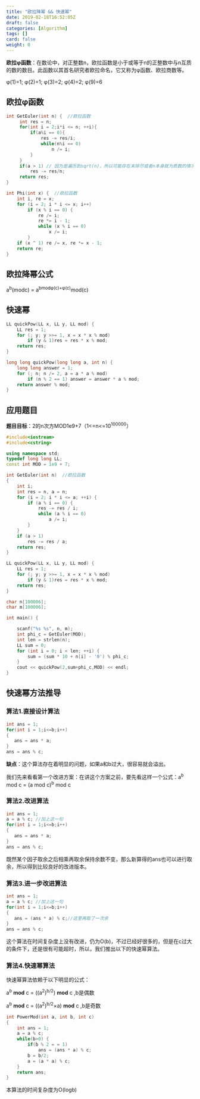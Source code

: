 ```yaml
---
title: "欧拉降幂 && 快速幂"
date: 2019-02-18T16:52:05Z
draft: false
categories: [Algorithm]
tags: []
card: false
weight: 0
---
```



__欧拉φ函数__：在数论中，对正整数n，欧拉函数是小于或等于n的正整数中与n互质的数的数目。此函数以其首名研究者欧拉命名，它又称为φ函数、欧拉商数等。

φ(1)=1;  φ(2)=1;  φ(3)=2;  φ(4)=2;  φ(9)=6

<!--more-->

## 欧拉φ函数

```cpp
int GetEuler(int n) {  //欧拉函数
     int res = n;
     for(int i = 2;i*i <= n; ++i){
         if(a%i == 0){
             res -= res/i; 
             while(n%i == 0) 
                 n /= i;
         }
     }
     if(a > 1) // 因为是遍历到sqrt(n)，所以可能存在未除尽或者n本身就为质数的情况
         res -= res/n;
     return res;
}

int Phi(int x) {  //欧拉函数
    int i, re = x;
    for (i = 2; i * i <= x; i++)
        if (x % i == 0) {
            re /= i;
            re *= i - 1;
            while (x % i == 0)
                x /= i;
        }
    if (x ^ 1) re /= x, re *= x - 1;
    return re;
}
```

## 欧拉降幂公式

a<sup>b</sup>(modc) = a<sup>bmodφ(c)+φ(c)</sup>mod(c)

## 快速幂

```cpp
LL quickPow(LL x, LL y, LL mod) {
    LL res = 1;
    for (; y; y >>= 1, x = x * x % mod)
        if (y & 1)res = res * x % mod;
    return res;
}

long long quickPow(long long a, int n) {
    long long answer = 1;
    for (; n; n /= 2, a = a * a % mod)
        if (n % 2 == 1) answer = answer * a % mod;
    return answer % mod;
}
```

## 应用题目

__题目目标__：2的n次方MOD1e9+7（1<=n<=10<sup>100000</sup>）

```cpp
#include<iostream>
#include<cstring>

using namespace std;
typedef long long LL;
const int MOD = 1e9 + 7;

int GetEuler(int n)  //欧拉函数
{
    int i;
    int res = n, a = n;
    for (i = 2; i * i <= a; ++i) {
        if (a % i == 0) {
            res -= res / i;
            while (a % i == 0)
                a /= i;
        }
    }
    if (a > 1)
        res -= res / a;
    return res;
}

LL quickPow(LL x, LL y, LL mod) {
    LL res = 1;
    for (; y; y >>= 1, x = x * x % mod)
        if (y & 1)res = res * x % mod;
    return res;
}

char n[100006];
char m[100006];

int main() {

    scanf("%s %s", n, m);
    int phi_c = GetEuler(MOD);
    int len = strlen(n);
    LL sum = 0;
    for (int i = 0; i < len; ++i) {
        sum = (sum * 10 + n[i] - '0') % phi_c;
    }
    cout << quickPow(2,sum+phi_c,MOD) << endl;
}
```

## 快速幂方法推导

### 算法1.直接设计算法

```cpp
int ans = 1;
for(int i = 1;i<=b;i++)
{
   ans = ans * a;
}
ans = ans % c;
```

__缺点__：这个算法存在着明显的问题，如果a和b过大，很容易就会溢出。

我们先来看看第一个改进方案：在讲这个方案之前，要先看这样一个公式：a<sup>b</sup> mod c = (a mod c)<sup>b</sup> mod c

### 算法2.改进算法

```cpp
int ans = 1;
a = a % c; //加上这一句
for(int i = 1;i<=b;i++)
{
   ans = ans * a;
}
ans = ans % c;
```

既然某个因子取余之后相乘再取余保持余数不变，那么新算得的ans也可以进行取余，所以得到比较良好的改进版本。

### 算法3.进一步改进算法

```cpp
int ans = 1;
a = a % c; //加上这一句
for(int i = 1;i<=b;i++)
{
   ans = (ans * a) % c;//这里再取了一次余
}
ans = ans % c;
```

这个算法在时间复杂度上没有改进，仍为O(b)，不过已经好很多的，但是在c过大的条件下，还是很有可能超时，所以，我们推出以下的快速幂算法。

### 算法4.快速幂算法

快速幂算法依赖于以下明显的公式：

a<sup>b</sup> __mod__ c = ((a<sup>2</sup>)<sup>b/2</sup>) __mod__ c		,b是偶数

a<sup>b</sup> __mod__ c = ((a<sup>2</sup>)<sup>b/2</sup>×a) __mod__ c		,b是奇数

```cpp
int PowerMod(int a, int b, int c)
{
    int ans = 1;
    a = a % c;
    while(b>0) {
        if(b % 2 = = 1)
        	ans = (ans * a) % c;
        b = b/2;
        a = (a * a) % c;
    }
    return ans;
}
```

本算法的时间复杂度为O(logb)

